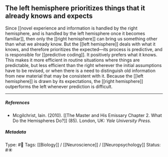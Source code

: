 ## The left hemisphere prioritizes things that it already knows and expects # 

Since [[novel experience and information is handled by the right hemisphere, and is handled by the left hemisphere once it becomes familiar]], then only the [[right hemisphere]] can bring us something other than what we already know. But the [[left hemisphere]] deals with what it knows, and therefore prioritizes the expected—its process is predictive, and is responsible for [[predictive coding]]. It positively prefers what it knows. This makes it more efficient in routine situations where things are predictable, but less efficient than the right wherever the initial assumptions have to be revised, or when there is a need to distinguish old information from new material that may be consistent with it. Because the [[left hemisphere]] is drawn by its expectations, the [[right hemisphere]] outperforms the left whenever prediction is difficult. 

___

##### References

- Mcgilchrist, Iain. (2010). [[The Master and His Emissary Chapter 2. What Do the Hemispheres Do?]] (85). London, UK: _Yale University Press._

##### Metadata

Type: #🔴 
Tags: [[Biology]] / [[Neuroscience]] / [[Neuropsychology]]
Status: #☀️ 